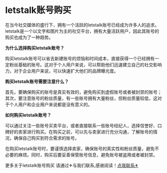 # letstalk账号购买

在当今社交媒体的盛行下，拥有一个活跃的letstalk账号已经成为许多人的追求。letstalk是一个以文字和图片为主的社交平台，拥有大量活跃用户，因此其账号的购买也成为了一种趋势。

**为什么选择购买letstalk账号？**

购买letstalk账号可以省去新建账号的烦恼和时间成本，直接获得一个已经拥有一定粉丝基础的账号。这对于个人用户来说，可以帮助他们迅速建立自己的社交影响力，对于企业用户来说，可以快速扩大他们的品牌曝光度。

**购买letstalk账号需要注意什么？**

首先，要确保购买的账号是真实有效的，避免购买到虚假账号或者被封禁的账号；其次，要注意账号的粉丝质量，有一些账号拥有大量粉丝，但粉丝质量较低，这对于个人用户和企业用户来说都是没有意义的。

**如何购买letstalk账号？**

可以通过关注一些账号买卖平台，或者直接联系一些账号经纪人，选择信誉好、口碑好的卖家进行购买。在购买之前，可以先与卖家进行充分沟通，了解账号的情况，确保自己购买到符合需求的账号。

在购买letstalk账号时，要谨慎选择卖家，确保账号的真实性和粉丝质量，避免不必要的麻烦。同时，购买后要妥善保管账号信息，避免账号被盗用或者被封禁。

更多关于letstalk账号购买 请通过✈与我们联系,感谢阅读！[点我联系✈](https://m.G208.com)